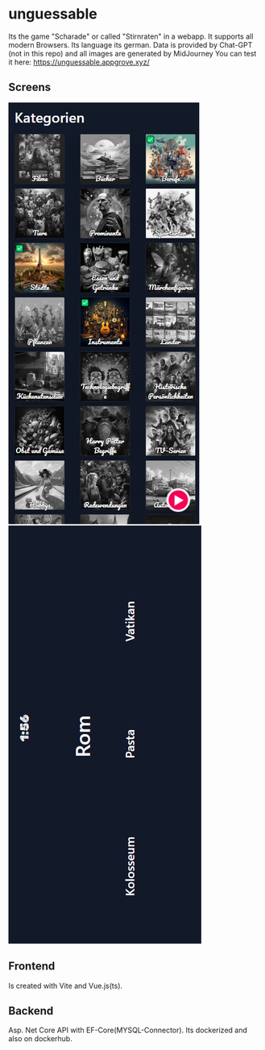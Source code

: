 # unguessable
Its the game "Scharade" or called "Stirnraten" in a webapp.
It supports all modern Browsers. Its language its german.
Data is provided by Chat-GPT (not in this repo) and all images are generated by MidJourney
You can test it here:
https://unguessable.appgrove.xyz/


## Screens

![Backend Architecture](/imgs/kategorien.png)
![Backend Architecture](/imgs/game.png)

##  Frontend
Is created with Vite and Vue.js(ts).

## Backend
Asp. Net Core API with EF-Core(MYSQL-Connector).
Its dockerized and also on dockerhub.

